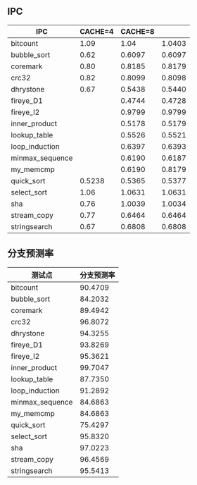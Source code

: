 ## IPC

|IPC|CACHE=4|CACHE=8| |
|---|---|---|---|
| bitcount | 1.09 | 1.04 | 1.0403 |
| bubble_sort | 0.62 | 0.6097 | 0.6097 |
| coremark | 0.80 | 0.8185 | 0.8179 |
| crc32 | 0.82 | 0.8099 | 0.8098 |
| dhrystone | 0.67 | 0.5438 | 0.5440 |
| fireye_D1 | | 0.4744 | 0.4728 |
| fireye_I2 | | 0.9799 | 0.9799 |
| inner_product | | 0.5178 | 0.5179 |
| lookup_table | | 0.5526 | 0.5521 |
| loop_induction | | 0.6397 | 0.6393 |
| minmax_sequence | | 0.6190 | 0.6187 |
| my_memcmp | | 0.6190 | 0.8179 |
| quick_sort | 0.5238 | 0.5365 | 0.5377 |
| select_sort | 1.06 | 1.0631 | 1.0631 |
| sha | 0.76 | 1.0039 | 1.0034 |
| stream_copy | 0.77 | 0.6464 | 0.6464 |
| stringsearch | 0.67 | 0.6808 | 0.6808 |

## 分支预测率

| 测试点          | 分支预测率 |
| --------------- | ---------- |
| bitcount        | 90.4709    |
| bubble_sort     | 84.2032    |
| coremark        | 89.4942    |
| crc32           | 96.8072    |
| dhrystone       | 94.3255    |
| fireye_D1       | 93.8269    |
| fireye_I2       | 95.3621    |
| inner_product   | 99.7047    |
| lookup_table    | 87.7350    |
| loop_induction  | 91.2892    |
| minmax_sequence | 84.6863    |
| my_memcmp       | 84.6863    |
| quick_sort      | 75.4297    |
| select_sort     | 95.8320    |
| sha             | 97.0223    |
| stream_copy     | 96.4569    |
| stringsearch    | 95.5413    |





